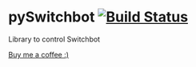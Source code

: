 # pySwitchbot [![Build Status](https://travis-ci.org/Danielhiversen/pySwitchbot.svg?branch=master)](https://travis-ci.org/Danielhiversen/pySwitchbot)
Library to control Switchbot

[Buy me a coffee :)](http://paypal.me/dahoiv)
